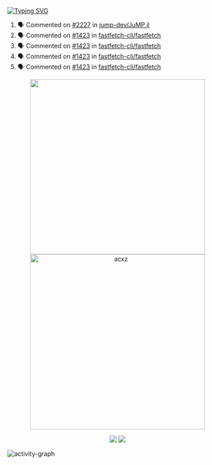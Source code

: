 [![Typing SVG](https://readme-typing-svg.herokuapp.com?size=16&color=AFFFA3&multiline=true&height=75&lines=contributing+to+robotics%2Fae%2Fml%2Fgpu;packaging+it+for+archlinux;ricer)](https://git.io/typing-svg)

<!--START_SECTION:activity-->
1. 🗣 Commented on [#2227](https://github.com/jump-dev/JuMP.jl/issues/2227#issuecomment-2988092925) in [jump-dev/JuMP.jl](https://github.com/jump-dev/JuMP.jl)
2. 🗣 Commented on [#1423](https://github.com/fastfetch-cli/fastfetch/issues/1423#issuecomment-2510384799) in [fastfetch-cli/fastfetch](https://github.com/fastfetch-cli/fastfetch)
3. 🗣 Commented on [#1423](https://github.com/fastfetch-cli/fastfetch/issues/1423#issuecomment-2510383620) in [fastfetch-cli/fastfetch](https://github.com/fastfetch-cli/fastfetch)
4. 🗣 Commented on [#1423](https://github.com/fastfetch-cli/fastfetch/issues/1423#issuecomment-2510380358) in [fastfetch-cli/fastfetch](https://github.com/fastfetch-cli/fastfetch)
5. 🗣 Commented on [#1423](https://github.com/fastfetch-cli/fastfetch/issues/1423#issuecomment-2510378906) in [fastfetch-cli/fastfetch](https://github.com/fastfetch-cli/fastfetch)
<!--END_SECTION:activity-->

<p align="center">
  <img width="400em" src=https://github-readme-stats.vercel.app/api?username=acxz&include_all_commits=true&show_icons=true />
  <img width="400em" src="https://github-readme-streak-stats.herokuapp.com/?user=acxz&" alt="acxz" />
</p>

<p align="center">
  <img src=https://github-readme-stats.vercel.app/api/top-langs/?username=acxz&layout=compact />
  <img src=https://github-profile-trophy.vercel.app/?username=acxz&row=2&column=4 />
</p>

![activity-graph](https://github-readme-activity-graph.vercel.app/graph?username=acxz&bg_color=053c4a&color=ffffff&line=76c533&point=8f2fe1&area=true&hide_border=true&hide_title=true)
